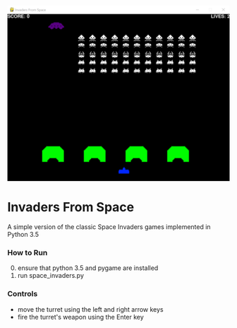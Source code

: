 ![Screenshot](screenshot.png)
# Invaders From Space

A simple version of the classic Space Invaders games implemented in Python 3.5

### How to Run
0. ensure that python 3.5 and pygame are installed
1. run space_invaders.py

### Controls
- move the turret using the left and right arrow keys
- fire the turret's weapon using the Enter key


